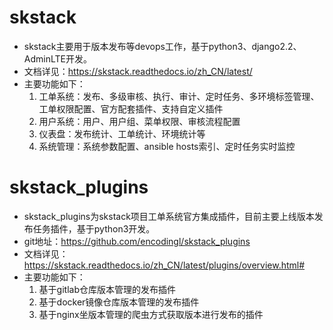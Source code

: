 # skstack

* skstack主要用于版本发布等devops工作，基于python3、django2.2、AdminLTE开发。
* 文档详见：https://skstack.readthedocs.io/zh_CN/latest/
* 主要功能如下：
	1. 工单系统：发布、多级审核、执行、审计、定时任务、多环境标签管理、工单权限配置、官方配套插件、支持自定义插件
	2. 用户系统：用户、用户组、菜单权限、审核流程配置
	3. 仪表盘：发布统计、工单统计、环境统计等
	4. 系统管理：系统参数配置、ansible hosts索引、定时任务实时监控


# skstack_plugins

* skstack_plugins为skstack项目工单系统官方集成插件，目前主要上线版本发布任务插件，基于python3开发。
* git地址：https://github.com/encodingl/skstack_plugins
* 文档详见：https://skstack.readthedocs.io/zh_CN/latest/plugins/overview.html#
* 主要功能如下：
	1. 基于gitlab仓库版本管理的发布插件
	2. 基于docker镜像仓库版本管理的发布插件
	3. 基于nginx坐版本管理的爬虫方式获取版本进行发布的插件




